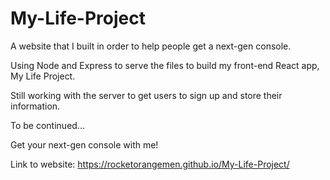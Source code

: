# My-Life-Project

A website that I built in order to help people get a next-gen console.

Using Node and Express to serve the files to build my front-end React app, My Life Project.

Still working with the server to get users to sign up and store their information.

To be continued...

Get your next-gen console with me!

Link to website: https://rocketorangemen.github.io/My-Life-Project/
<!-- work in progress -->


<!-- Trying to get the React app to show the index.html 2:55pm 8/30 -->